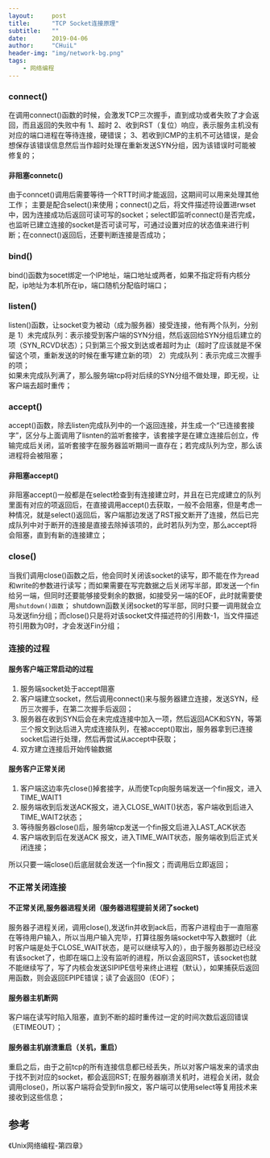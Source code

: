```yaml
---
layout:     post
title:      "TCP Socket连接原理"
subtitle:   ""
date:       2019-04-06
author:     "CHuiL"
header-img: "img/network-bg.png"
tags:
    - 网络编程
---
```


### connect()
在调用connect()函数的时候，会激发TCP三次握手，直到成功或者失败了才会返回，而且返回的失败中有
1、超时
2、收到RST（复位）响应，表示服务主机没有对应的端口进程在等待连接，硬错误；
3、若收到ICMP的主机不可达错误，是会想保存该错误信息然后当作超时处理在重新发送SYN分组，因为该错误时可能被修复的；

#### 非阻塞connetc()
由于conncet()调用后需要等待一个RTT时间才能返回，这期间可以用来处理其他工作；
主要是配合select()来使用；connect()之后，将文件描述符设置进rwset中，因为连接成功后返回可读可写的socket；select即监听connect()是否完成，也监听已建立连接的socket是否可读可写，可通过设置对应的状态值来进行判断；在connect()返回后，还要判断连接是否成功；


### bind()
bind()函数为socet绑定一个IP地址，端口地址或两者，如果不指定将有内核分配，ip地址为本机所在ip，端口随机分配临时端口；

### listen()
listen()函数，让socket变为被动（成为服务器）接受连接，他有两个队列，分别是
1）未完成队列：表示接受到客户端的SYN分组，然后返回给SYN分组后建立的项（SYN_RCVD状态）；只到第三个报文到达或者超时为止（超时了应该就是不保留这个项，重新发送的时候在重写建立新的项）
2）完成队列：表示完成三次握手的项；	
如果未完成队列满了，那么服务端tcp将对后续的SYN分组不做处理，即无视，让客户端去超时重传；

### accept()
accept()函数，除去listen完成队列中的一个返回连接，并生成一个“已连接套接字”，区分与上面调用了lisnten的监听套接字，该套接字是在建立连接后创立，传输完成后关闭，监听套接字在服务器监听期间一直存在；若完成队列为空，那么该进程将会被阻塞；


#### 非阻塞accept()
非阻塞accept()一般都是在select检查到有连接建立时，并且在已完成建立的队列里面有对应的项返回后，在直接调用accept()去获取，一般不会阻塞，但是考虑一种情况，就是select()返回后，客户端那边发送了RST报文断开了连接，然后已完成队列中对于断开的连接是直接去除掉该项的，此时若队列为空，那么accept将会阻塞，直到有新的连接建立；


### close()
当我们调用close()函数之后，他会同时关闭该socket的读写，即不能在作为read和write的参数进行读写；而如果需要在写完数据之后关闭写半部，即发送一个fin给另一端，但同时还要能够接受剩余的数据，如接受另一端的EOF，此时就需要使用`shutdown()函数`；
shutdown函数关闭socket的写半部，同时只要一调用就会立马发送fin分组；而close()只是将对该socket文件描述符的引用数-1，当文件描述符引用数为0时，才会发送Fin分组；


### 连接的过程
#### 服务客户端正常启动的过程
1. 服务端socket处于accept阻塞
2. 客户端建立socket，然后调用connect()来与服务器建立连接，发送SYN，经历三次握手，在第二次握手后返回；
3. 服务器在收到SYN后会在未完成连接中加入一项，然后返回ACK和SYN，等第三个报文到达后进入完成连接队列，在被accept()取出，服务器拿到已连接socket后进行处理，然后再尝试从accept中获取；
4. 双方建立连接后开始传输数据

#### 服务客户正常关闭
1. 客户端这边率先close()掉套接字，从而使Tcp向服务端发送一个fin报文，进入TIME_WAIT1	
2. 服务端收到后发送ACK报文，进入CLOSE_WAIT()状态，客户端收到后进入TIME_WAIT2状态；      
3. 等待服务器close()后，服务端tcp发送一个fin报文后进入LAST_ACK状态
4. 客户端收到后在发送ACK   报文，进入TIME_WAIT状态，服务端收到后正式关闭连接；  

所以只要一端close()后底层就会发送一个fin报文；而调用后立即返回；

### 不正常关闭连接
#### 不正常关闭,服务器进程关闭（服务器进程提前关闭了socket)  
服务器子进程关闭，调用close(),发送fin并收到ack后，而客户进程由于一直阻塞在等待用户输入，所以当用户输入完毕，打算往服务端socket中写入数据时（此时客户端是处于CLOSE_WAIT状态，是可以继续写入的），由于服务器那边已经没有该socket了，也即在端口上没有监听的进程，所以会返回RST，该socket也就不能继续写了，写了内核会发送SIPIPE信号来终止进程（默认），如果捕获后返回用函数，则会返回EPIPE错误；读了会返回0（EOF）；

#### 服务器主机断网

客户端在读写时陷入阻塞，直到不断的超时重传过一定的时间次数后返回错误（ETIMEOUT）；  

#### 服务器主机崩溃重启（关机，重启）  

重启之后，由于之前tcp的所有连接信息都已经丢失，所以对客户端发来的请求由于找不到对应的socket，都会返回RST;
在服务器崩溃关机时，进程会关闭，就会调用close()，所以客户端将会受到fin报文，客户端可以使用select等复用技术来接收到这些信息；

## 参考
《Unix网络编程-第四章》